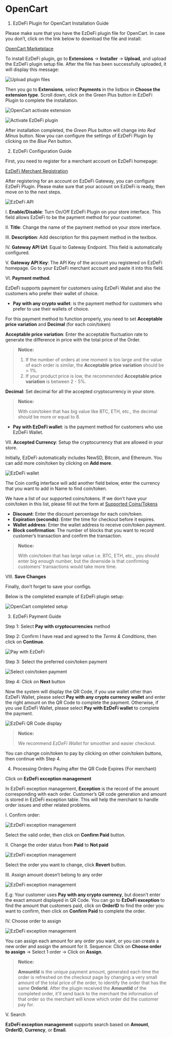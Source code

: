 # OpenCart
1. EzDeFi Plugin for OpenCart Installation Guide

Please make sure that you have the EzDeFi plugin file for OpenCart. In case you don’t, click on the link below to download the file and install:

[OpenCart Marketplace](https://www.opencart.com/index.php?route=marketplace/extension/info&extension_id=38282&filter_search=ezdefi)

To install EzDeFi plugin, go to **Extensions** -> **Installer** -> **Upload**, and upload the EzDeFi plugin setup file. After the file has been successfully uploaded, it will display this message:

![Upload plugin files](../../img/oc-upload.png "Upload plugin files")

Then you go to **Extensions**, select **Payments** in the listbox in **Choose the extension type**. Scroll down, click on the Green Plus button in EzDeFi Plugin to complete the installation.

![OpenCart activate extension](../../img/oc-payment.png "OpenCart activate extension")

![Activate EzDeFi plugin](../../img/oc-ezdefi-actv.png "Activate EzDeFi plugin")

After installation completed, the *Green Plus* button will change into *Red Minus* button. Now you can configure the settings of EzDeFi Plugin by clicking on the *Blue Pen* button.

2. EzDeFi Configuration Guide

First, you need to register for a merchant account on EzDeFi homepage:

[EzDeFi Merchant Registration](https://merchant.ezdefi.com/register?utm_source=docs)

After registering for an account on EzDeFi Gateway, you can configure EzDeFi Plugin. Please make sure that your account on EzDeFi is ready, then move on to the next steps.

![EzDeFi API](../../img/oc-api.png "EzDeFi API")

I. **Enable/Disable**: Turn On/Off EzDeFi Plugin on your store interface. This field allows EzDeFi to be the payment method for your customer.

II. **Title**: Change the name of the payment method on your store interface.

III. **Description**: Add description for this payment method in the textbox.

IV. **Gateway API Url**: Equal to Gateway Endpoint. This field is automatically configured.

V. **Gateway API Key**: The API Key of the account you registered on EzDeFi homepage. Go to your EzDeFi merchant account and paste it into this field.

VI. **Payment method**.

EzDeFi supports payment for customers using EzDeFi Wallet and also the customers who prefer their wallet of choice.
* **Pay with any crypto wallet**: is the payment method for customers who prefer to use their wallets of choice.

For this payment method to function properly, you need to set **Acceptable price variation** and **Decimal** (for each coin/token)

**Acceptable price variation**: Enter the acceptable fluctuation rate to generate the difference in price with the total price of the Order.

> **Notice:**
> 1. If the number of orders at one moment is too large  and the value of each order is similar, the **Acceptable price variation** should be > 1%.
> 2. If your product price is low, the recommended **Acceptable price variation** is between 2 - 5%.

**Decimal**: Set decimal for all the accepted cryptocurrency in your store.

> **Notice:** 
> 
> With coin/token that has big value like BTC, ETH, etc., the decimal should be more or equal to 8.

* **Pay with EzDeFi wallet**: is the payment method for customers who use EzDeFi Wallet.

VII. **Accepted Currency**: Setup the cryptocurrency that are allowed in your store.

Initially, EzDeFi automatically includes NewSD, Bitcoin, and Ethereum. You can add more coin/token by clicking on **Add more**.

![EzDeFi wallet](../../img/oc-wallet.png)

The Coin config interface will add another field below, enter the currency that you want to add in Name to find coin/token.

We have a list of our supported coins/tokens. If we don't have your coin/token in this list, please fill out the form at [Supported Coins/Tokens](https://ezdefi.com/news/supported-coins-tokens/)

* **Discount**: Enter the discount percentage for each coin/token.
* **Expiration (seconds)**: Enter the time for checkout before it expires.
* **Wallet address**: Enter the wallet address to receive coin/token payment.
* **Block confirmation**: The number of blocks that you want to record customer’s transaction and confirm the transaction.

> **Notice:** 
> 
> With coin/token that has large value i.e. BTC, ETH, etc., you should enter big enough number, but the downside is that confirming customers’ transactions would take more time.

VIII. **Save Changes**

Finally, don’t forget to save your configs.

Below is the completed example of EzDeFi plugin setup:

![OpenCart completed setup](../../img/oc-complete.png "OpenCart completed setup")

3. EzDeFi Payment Guide

Step 1: Select **Pay with cryptocurrencies** method

Step 2: Confirm I have read and agreed to the *Terms & Conditions*, then click on **Continue**.

![Pay with EzDeFi](../../img/oc-checkout.png "Pay with EzDeFi")

Step 3: Select the preferred coin/token payment

![Select coin/token payment](../../img/oc-payment-select.png "Select coin/token payment")

Step 4: Click on **Next** button

Now the system will display the QR Code, if you use wallet other than EzDeFi Wallet, please select **Pay with any crypto currency wallet** and enter the right amount on the QR Code to complete the payment. Otherwise, if you use EzDeFi Wallet, please select **Pay with EzDeFi wallet** to complete the payment.

![EzDeFi QR Code display](../../img/oc-qr.png "EzDeFi QR Code display")

> **Notice:** 
> 
> We recommend *EzDeFi Wallet* for smoother and easier checkout.

You can change coin/token to pay by clicking on other coin/token buttons, then continue with Step 4.

4. Processing Orders Paying after the QR Code Expires (For merchant)

Click on **EzDeFi exception management**

In EzDeFi exception management, **Exception** is the record of the amount corresponding with each order. Customer’s QR code generation and amount is stored in EzDeFi exception table. This will help the merchant to handle order issues and other related problems.

I. Confirm order:

![EzDeFi exception management](../../img/oc-exception1.png)

Select the valid order, then click on **Confirm Paid** button.

II. Change the order status from **Paid** to **Not paid**

![EzDeFi exception management](../../img/oc-exception2.png)

Select the order you want to change, click **Revert** button.

III. Assign amount doesn’t belong to any order

![EzDeFi exception management](../../img/oc-exception3.png)

E.g: Your customer uses **Pay with any crypto currency**, but doesn’t enter the exact amount displayed in QR Code. You can go to **EzDeFi exception** to find the amount that customers paid, click on **OrderID** to find the order you want to confirm, then click on **Confirm Paid** to complete the order.

IV. Choose order to assign

![EzDeFi exception management](../../img/oc-exception4.png)

You can assign each amount for any order you want, or you can create a new order and assign the amount for it.
Sequence: Click on **Choose order to assign** -> Select 1 order -> Click on **Assign**.

> **Notice:**
>
> **AmountId** is the unique payment amount, generated each time the order is refreshed on the checkout page by changing a very small amount of the total price of the order, to identify the order that has the same **OrderId**. After the plugin received the **AmountId** of the completed order, it'll send back to the merchant the information of that order so the merchant will know which order did the customer pay for.

V. Search

**EzDeFi exception management** supports search based on **Amount**, **OrderID**, **Currency**, or **Email**.